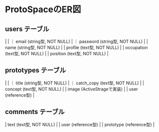 

# ProtoSpaceのER図

 ## users テーブル                   
|                                 |
｜ email (string型, NOT NULL)      |
｜ password (string型, NOT NULL)   |
| name (string型, NOT NULL)        |
| profile (text型, NOT NULL)       |
| occupation (text型, NOT NULL)    |
| position (text型, NOT NULL)      |



## prototypes テーブル

|                                 |
｜ title (string型, NOT NULL)      |
｜ catch_copy (text型, NOT NULL)   |
| concept (text型, NOT NULL)       |
| image (ActiveStrageで実装)        |
| user (reference型)               |


## comments テーブル

| text (text型, NOT NULL)          |
| user (reference型)               |
| prototype (reference型)          |


